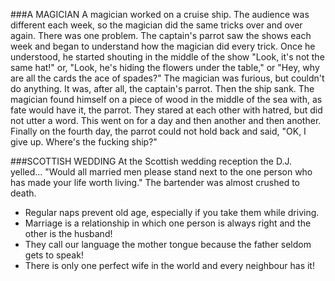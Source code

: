 ---
---
###A MAGICIAN
A magician worked on a cruise ship. The audience was different each week, so the magician did the same tricks over and over again.
There was one problem. The captain's parrot saw the shows each week and began to understand how the magician did every trick. Once he understood, he started shouting in the middle of the show "Look, it's not the same hat!" or, "Look, he's hiding the flowers under the table," or "Hey, why are all the cards the ace of spades?"
The magician was furious, but couldn't do anything. It was, after all, the captain's parrot. Then the ship sank. The magician found himself on a piece of wood in the middle of the sea with, as fate would have it, the parrot.
They stared at each other with hatred, but did not utter a word. This went on for a day and then another and then another.
Finally on the fourth day, the parrot could not hold back and said,
"OK, I give up. Where's the fucking ship?"

###SCOTTISH WEDDING
At the Scottish wedding reception the D.J. yelled...
"Would all married men please stand next to the one person who has made your life worth living."
The bartender was almost crushed to death.

- Regular naps prevent old age, especially if you take them while driving.
- Marriage is a relationship in which one person is always right and the other is the husband!
- They call our language the mother tongue because the father seldom gets to speak!
- There is only one perfect wife in the world and every neighbour has it!

